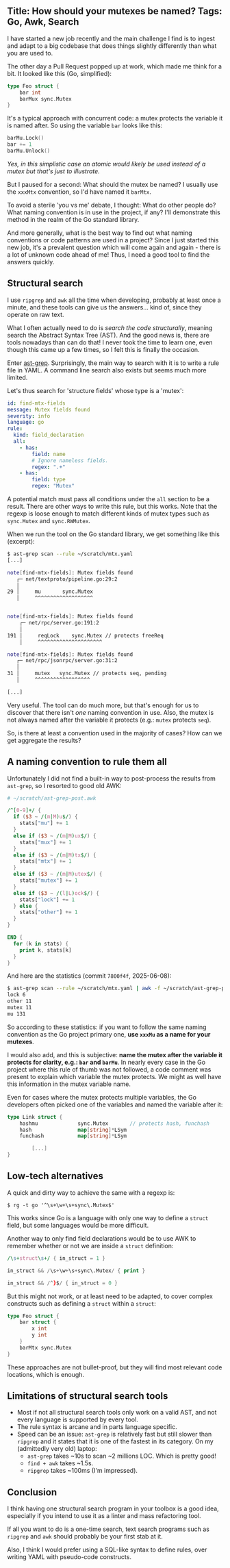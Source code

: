 Title: How should your mutexes be named?
Tags: Go, Awk, Search
---

I have started a new job recently and the main challenge I find is to ingest and adapt to a big codebase that does things slightly differently than what you are used to.

The other day a Pull Request popped up at work, which made me think for a bit. It looked like this (Go, simplified):

```go
type Foo struct {
    bar int
    barMux sync.Mutex
}
```

It's a typical approach with concurrent code: a mutex protects the variable it is named after. So using the variable `bar` looks like this:

```go
barMu.Lock()
bar += 1
barMu.Unlock()
```

*Yes, in this simplistic case an atomic would likely be used instead of a mutex but that's just to illustrate.*

But I paused for a second: What should the mutex be named? I usually use the `xxxMtx` convention, so I'd have named it `barMtx`. 

To avoid a sterile 'you vs me' debate, I thought: What do other people do? What naming convention is in use in the project, if any? I'll demonstrate this method in the realm of the Go standard library.

And more generally, what is the best way to find out what naming conventions or code patterns are used in a project? Since I just started this new job, it's a prevalent question which will come again and again - there is a lot of unknown code ahead of me! Thus, I need a good tool to find the answers quickly.

## Structural search

I use `ripgrep` and `awk` all the time when developing, probably at least once a minute, and these tools can give us the answers... kind of, since they operate on raw text. 

What I often actually need to do is *search the code structurally*, meaning search the Abstract Syntax Tree (AST). And the good news is, there are tools nowadays than can do that! I never took the time to learn one, even though this came up a few times, so I felt this is finally the occasion.

Enter [ast-grep](https://github.com/ast-grep/ast-grep). Surprisingly, the main way to search with it is to write a rule file in YAML. A command line search also exists but seems much more limited. 

Let's thus search for 'structure fields' whose type is a 'mutex':

```yaml
id: find-mtx-fields
message: Mutex fields found
severity: info
language: go
rule:
  kind: field_declaration
  all:
    - has: 
        field: name
        # Ignore nameless fields.
        regex: ".+"
    - has:
        field: type
        regex: "Mutex"
```

A potential match must pass all conditions under the `all` section to be a result. There are other ways to write this rule, but this works. Note that the regexp is loose enough to match different kinds of mutex types such as `sync.Mutex` and `sync.RWMutex`.


When we run the tool on the Go standard library, we get something like this (excerpt):

```sh
$ ast-grep scan --rule ~/scratch/mtx.yaml
[...]

note[find-mtx-fields]: Mutex fields found
   ┌─ net/textproto/pipeline.go:29:2
   │
29 │     mu       sync.Mutex
   │     ^^^^^^^^^^^^^^^^^^^


note[find-mtx-fields]: Mutex fields found
    ┌─ net/rpc/server.go:191:2
    │
191 │     reqLock    sync.Mutex // protects freeReq
    │     ^^^^^^^^^^^^^^^^^^^^^

note[find-mtx-fields]: Mutex fields found
   ┌─ net/rpc/jsonrpc/server.go:31:2
   │
31 │     mutex   sync.Mutex // protects seq, pending
   │     ^^^^^^^^^^^^^^^^^^

[...]
```

Very useful. The tool can do much more, but that's enough for us to discover that there isn't *one* naming convention in use. Also, the mutex is not always named after the variable it protects (e.g.: `mutex` protects `seq`).


So, is there at least a convention used in the majority of cases? How can we get aggregate the results?

## A naming convention to rule them all

Unfortunately I did not find a built-in way to post-process the results from `ast-grep`, so I resorted to good old AWK:

```awk
# ~/scratch/ast-grep-post.awk

/^[0-9]+/ {
  if ($3 ~ /(m|M)u$/) { 
    stats["mu"] += 1
  }
  else if ($3 ~ /(m|M)ux$/) { 
    stats["mux"] += 1
  }
  else if ($3 ~ /(m|M)tx$/) { 
    stats["mtx"] += 1
  }
  else if ($3 ~ /(m|M)utex$/) { 
    stats["mutex"] += 1
  }
  else if ($3 ~ /(l|L)ock$/) { 
    stats["lock"] += 1
  } else {
    stats["other"] += 1
  }
}

END {
  for (k in stats) {
    print k, stats[k]
  }
}
```

And here are the statistics (commit `7800f4f`, 2025-06-08):

```sh
$ ast-grep scan --rule ~/scratch/mtx.yaml | awk -f ~/scratch/ast-grep-post.awk 
lock 6
other 11
mutex 11
mu 131
```

So according to these statistics: if you want to follow the same naming convention as the Go project primary one, **use `xxxMu` as a name for your mutexes**.

I would also add, and this is subjective: **name the mutex after the variable it protects for clarity, e.g.: `bar` and `barMu`**. In nearly every case in the Go project where this rule of thumb was not followed, a code comment was present to explain which variable the mutex protects. We might as well have this information in the mutex variable name.

Even for cases where the mutex protects multiple variables, the Go developers often picked one of the variables and named  the variable after it:

```go
type Link struct {
	hashmu             sync.Mutex       // protects hash, funchash
	hash               map[string]*LSym 
	funchash           map[string]*LSym

        [...]
}
```

## Low-tech alternatives

A quick and dirty way to achieve the same with a regexp is:

```
$ rg -t go '^\s+\w+\s+sync\.Mutex$'
```

This works since Go is a language with only one way to define a `struct` field, but some languages would be more difficult.

Another way to only find field declarations would be to use AWK to remember whether or not we are inside a `struct` definition:

```awk
/\s+struct\s+/ { in_struct = 1 }

in_struct && /\s+\w+\s+sync\.Mutex/ { print }

in_struct && /^}$/ { in_struct = 0 }
```

But this might not work, or at least need to be adapted, to cover complex constructs such as defining a `struct` within a `struct`:

```go
type Foo struct {
	bar struct {
		x int
		y int
	}
	barMtx sync.Mutex
}
```

These approaches are not bullet-proof, but they will find most relevant code locations, which is enough.

## Limitations of structural search tools

- Most if not all structural search tools only work on a valid AST, and not every language is supported by every tool.
- The rule syntax is arcane and in parts language specific.
- Speed can be an issue: `ast-grep` is relatively fast but still slower than `ripgrep` and it states that it is one of the fastest in its category. On my (admittedly very old) laptop:
  + `ast-grep` takes  ~10s to scan ~2 millions LOC. Which is pretty good! 
  + `find + awk` takes ~1.5s.
  + `ripgrep` takes ~100ms (I'm impressed).



## Conclusion

I think having one structural search program in your toolbox is a good idea, especially if you intend to use it as a linter and mass refactoring tool. 

If all you want to do is a one-time search, text search programs such as `ripgrep` and `awk` should probably be your first stab at it.

Also, I think I would prefer using a SQL-like syntax to define rules, over writing YAML with pseudo-code constructs.
